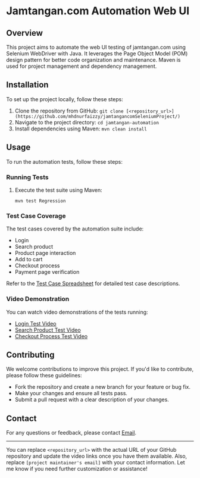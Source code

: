 
# Jamtangan.com Automation Web UI

## Overview
This project aims to automate the web UI testing of jamtangan.com using Selenium WebDriver with Java. It leverages the Page Object Model (POM) design pattern for better code organization and maintenance. Maven is used for project management and dependency management.

## Installation
To set up the project locally, follow these steps:

1. Clone the repository from GitHub: `git clone [<repository_url>](https://github.com/mhdnurfaizzy/jamtangancomSeleniumProject/)`
2. Navigate to the project directory: `cd jamtangan-automation`
3. Install dependencies using Maven: `mvn clean install`

## Usage
To run the automation tests, follow these steps:

### Running Tests
1. Execute the test suite using Maven:
   ```
   mvn test Regression
   ```

### Test Case Coverage
The test cases covered by the automation suite include:
- Login
- Search product
- Product page interaction
- Add to cart
- Checkout process
- Payment page verification

Refer to the [Test Case Spreadsheet](https://docs.google.com/spreadsheets/d/1J9AigMUweFNbvBpng_SEs6csOIwRyKHtswcpmTWpJM4/edit?usp=sharing) for detailed test case descriptions.

### Video Demonstration
You can watch video demonstrations of the tests running:
- [Login Test Video](#)
- [Search Product Test Video](#)
- [Checkout Process Test Video](#)

## Contributing
We welcome contributions to improve this project. If you'd like to contribute, please follow these guidelines:
- Fork the repository and create a new branch for your feature or bug fix.
- Make your changes and ensure all tests pass.
- Submit a pull request with a clear description of your changes.


## Contact
For any questions or feedback, please contact [Email](mhdnuraizzy@gmail.com).

---

You can replace `<repository_url>` with the actual URL of your GitHub repository and update the video links once you have them available. Also, replace `[project maintainer's email]` with your contact information. Let me know if you need further customization or assistance!
